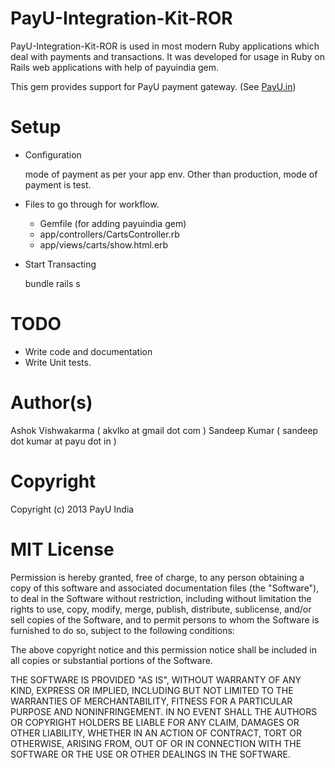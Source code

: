 # PayU-Integration-Kit-ROR

PayU-Integration-Kit-ROR is used in most modern Ruby applications which deal with payments and transactions. It was developed for usage in Ruby on Rails web applications with help of payuindia gem.

This gem provides support for PayU payment gateway. (See [PayU.in](http://payu.in/))

# Setup

* Configuration 

  mode of payment as per your app env. Other than production, mode of payment is test.

* Files to go through for workflow.
  - Gemfile (for adding payuindia gem)
  - app/controllers/CartsController.rb
  - app/views/carts/show.html.erb

* Start Transacting

  bundle
  rails s

# TODO

* Write code and documentation
* Write Unit tests.

# Author(s)
Ashok Vishwakarma ( akvlko  at gmail dot com )
Sandeep Kumar ( sandeep dot kumar at payu dot in )

# Copyright
Copyright (c) 2013 PayU India

# MIT License
Permission is hereby granted, free of charge, to any person obtaining
a copy of this software and associated documentation files (the
"Software"), to deal in the Software without restriction, including
without limitation the rights to use, copy, modify, merge, publish,
distribute, sublicense, and/or sell copies of the Software, and to
permit persons to whom the Software is furnished to do so, subject to
the following conditions:

The above copyright notice and this permission notice shall be
included in all copies or substantial portions of the Software.

THE SOFTWARE IS PROVIDED "AS IS", WITHOUT WARRANTY OF ANY KIND,
EXPRESS OR IMPLIED, INCLUDING BUT NOT LIMITED TO THE WARRANTIES OF
MERCHANTABILITY, FITNESS FOR A PARTICULAR PURPOSE AND
NONINFRINGEMENT. IN NO EVENT SHALL THE AUTHORS OR COPYRIGHT HOLDERS BE
LIABLE FOR ANY CLAIM, DAMAGES OR OTHER LIABILITY, WHETHER IN AN ACTION
OF CONTRACT, TORT OR OTHERWISE, ARISING FROM, OUT OF OR IN CONNECTION
WITH THE SOFTWARE OR THE USE OR OTHER DEALINGS IN THE SOFTWARE.
